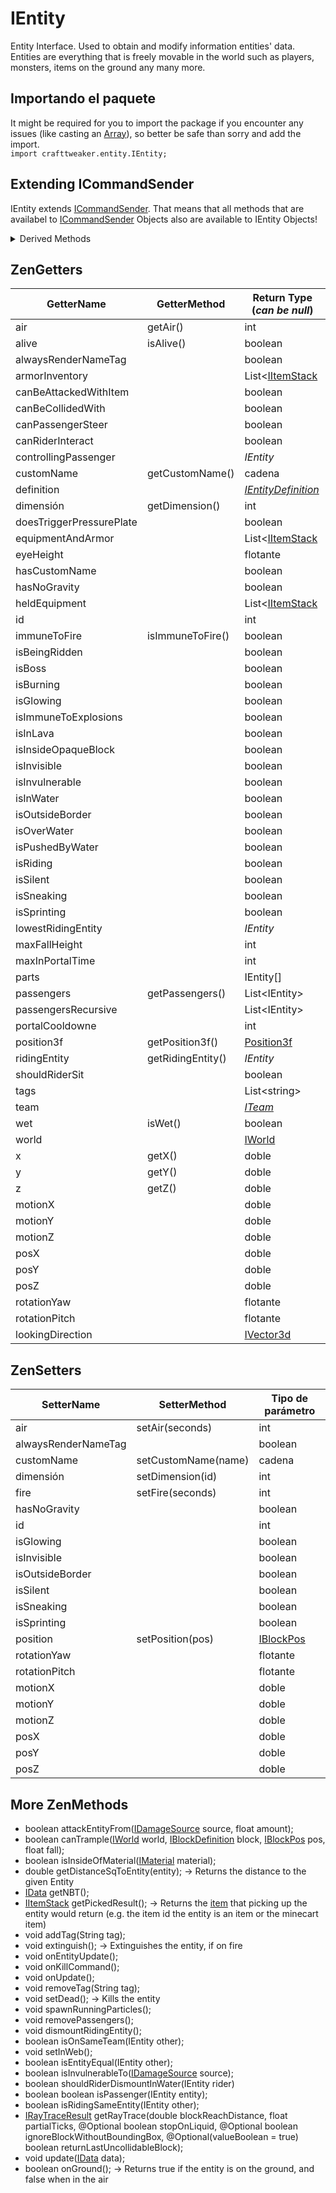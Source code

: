 # IEntity

Entity Interface. Used to obtain and modify information entities' data.  
Entities are everything that is freely movable in the world such as players, monsters, items on the ground any many more.

## Importando el paquete

It might be required for you to import the package if you encounter any issues (like casting an [Array](/AdvancedFunctions/Arrays_and_Loops/)), so better be safe than sorry and add the import.  
`import crafttweaker.entity.IEntity;`

## Extending ICommandSender

IEntity extends [ICommandSender](/Vanilla/Commands/ICommandSender/). That means that all methods that are availabel to [ICommandSender](/Vanilla/Commands/ICommandSender/) Objects also are available to IEntity Objects!

<details><summary>Derived Methods</summary> 

- entity.displayName
- entity.position
- entity.world
- entity.server
- entity.sendMessage(String text)</details>

## ZenGetters

| GetterName               | GetterMethod      | Return Type (*can be null*)                                 |
| ------------------------ | ----------------- | ----------------------------------------------------------- |
| air                      | getAir()          | int                                                         |
| alive                    | isAlive()         | boolean                                                     |
| alwaysRenderNameTag      |                   | boolean                                                     |
| armorInventory           |                   | List<[IItemStack](/Vanilla/Items/IItemStack/)               |
| canBeAttackedWithItem    |                   | boolean                                                     |
| canBeCollidedWith        |                   | boolean                                                     |
| canPassengerSteer        |                   | boolean                                                     |
| canRiderInteract         |                   | boolean                                                     |
| controllingPassenger     |                   | *IEntity*                                                   |
| customName               | getCustomName()   | cadena                                                      |
| definition               |                   | *[IEntityDefinition](/Vanilla/Entities/IEntityDefinition/)* |
| dimensión                | getDimension()    | int                                                         |
| doesTriggerPressurePlate |                   | boolean                                                     |
| equipmentAndArmor        |                   | List<[IItemStack](/Vanilla/Items/IItemStack/)               |
| eyeHeight                |                   | flotante                                                    |
| hasCustomName            |                   | boolean                                                     |
| hasNoGravity             |                   | boolean                                                     |
| heldEquipment            |                   | List<[IItemStack](/Vanilla/Items/IItemStack/)               |
| id                       |                   | int                                                         |
| immuneToFire             | isImmuneToFire()  | boolean                                                     |
| isBeingRidden            |                   | boolean                                                     |
| isBoss                   |                   | boolean                                                     |
| isBurning                |                   | boolean                                                     |
| isGlowing                |                   | boolean                                                     |
| isImmuneToExplosions     |                   | boolean                                                     |
| isInLava                 |                   | boolean                                                     |
| isInsideOpaqueBlock      |                   | boolean                                                     |
| isInvisible              |                   | boolean                                                     |
| isInvulnerable           |                   | boolean                                                     |
| isInWater                |                   | boolean                                                     |
| isOutsideBorder          |                   | boolean                                                     |
| isOverWater              |                   | boolean                                                     |
| isPushedByWater          |                   | boolean                                                     |
| isRiding                 |                   | boolean                                                     |
| isSilent                 |                   | boolean                                                     |
| isSneaking               |                   | boolean                                                     |
| isSprinting              |                   | boolean                                                     |
| lowestRidingEntity       |                   | *IEntity*                                                   |
| maxFallHeight            |                   | int                                                         |
| maxInPortalTime          |                   | int                                                         |
| parts                    |                   | IEntity[]                                                   |
| passengers               | getPassengers()   | List<IEntity\>                                             |
| passengersRecursive      |                   | List<IEntity\>                                             |
| portalCooldowne          |                   | int                                                         |
| position3f               | getPosition3f()   | [Position3f](/Vanilla/Utils/Position3f/)                    |
| ridingEntity             | getRidingEntity() | *IEntity*                                                   |
| shouldRiderSit           |                   | boolean                                                     |
| tags                     |                   | List<string\>                                              |
| team                     |                   | *[ITeam](/Vanilla/Game/ITeam/)*                             |
| wet                      | isWet()           | boolean                                                     |
| world                    |                   | [IWorld](/Vanilla/World/IWorld/)                            |
| x                        | getX()            | doble                                                       |
| y                        | getY()            | doble                                                       |
| z                        | getZ()            | doble                                                       |
| motionX                  |                   | doble                                                       |
| motionY                  |                   | doble                                                       |
| motionZ                  |                   | doble                                                       |
| posX                     |                   | doble                                                       |
| posY                     |                   | doble                                                       |
| posZ                     |                   | doble                                                       |
| rotationYaw              |                   | flotante                                                    |
| rotationPitch            |                   | flotante                                                    |
| lookingDirection         |                   | [IVector3d](/Vanilla/World/IVector3d/)                      |

## ZenSetters

| SetterName          | SetterMethod        | Tipo de parámetro                      |
| ------------------- | ------------------- | -------------------------------------- |
| air                 | setAir(seconds)     | int                                    |
| alwaysRenderNameTag |                     | boolean                                |
| customName          | setCustomName(name) | cadena                                 |
| dimensión           | setDimension(id)    | int                                    |
| fire                | setFire(seconds)    | int                                    |
| hasNoGravity        |                     | boolean                                |
| id                  |                     | int                                    |
| isGlowing           |                     | boolean                                |
| isInvisible         |                     | boolean                                |
| isOutsideBorder     |                     | boolean                                |
| isSilent            |                     | boolean                                |
| isSneaking          |                     | boolean                                |
| isSprinting         |                     | boolean                                |
| position            | setPosition(pos)    | [IBlockPos](/Vanilla/World/IBlockPos/) |
| rotationYaw         |                     | flotante                               |
| rotationPitch       |                     | flotante                               |
| motionX             |                     | doble                                  |
| motionY             |                     | doble                                  |
| motionZ             |                     | doble                                  |
| posX                |                     | doble                                  |
| posY                |                     | doble                                  |
| posZ                |                     | doble                                  |

## More ZenMethods

- boolean attackEntityFrom([IDamageSource](/Vanilla/Damage/IDamageSource/) source, float amount);
- boolean canTrample([IWorld](/Vanilla/World/IWorld/) world, [IBlockDefinition](/Vanilla/Blocks/IBlockDefinition/) block, [IBlockPos](/Vanilla/World/IBlockPos/) pos, float fall);
- boolean isInsideOfMaterial([IMaterial](/Vanilla/Blocks/IMaterial/) material);
- double getDistanceSqToEntity(entity); → Returns the distance to the given Entity
- [IData](/Vanilla/Data/IData/) getNBT();
- [IItemStack](/Vanilla/Items/IItemStack/) getPickedResult(); → Returns the [item](/Vanilla/Items/IItemStack/) that picking up the entity would return (e.g. the item id the entity is an item or the minecart item)
- void addTag(String tag);
- void extinguish(); → Extinguishes the entity, if on fire
- void onEntityUpdate();
- void onKillCommand();
- void onUpdate();
- void removeTag(String tag);
- void setDead(); → Kills the entity
- void spawnRunningParticles();
- void removePassengers();
- void dismountRidingEntity();
- boolean isOnSameTeam(IEntity other);
- void setInWeb();
- boolean isEntityEqual(IEntity other);
- boolean isInvulnerableTo([IDamageSource](/Vanilla/Damage/IDamageSource/) source);
- boolean shouldRiderDismountInWater(IEntity rider)
- boolean boolean isPassenger(IEntity entity);
- boolean isRidingSameEntity(IEntity other);
- [IRayTraceResult](/Vanilla/World/IRayTraceResult/) getRayTrace(double blockReachDistance, float partialTicks, @Optional boolean stopOnLiquid, @Optional boolean ignoreBlockWithoutBoundingBox, @Optional(valueBoolean = true) boolean returnLastUncollidableBlock);
- void update([IData](/Vanilla/Data/IData/) data);
- boolean onGround(); → Returns true if the entity is on the ground, and false when in the air